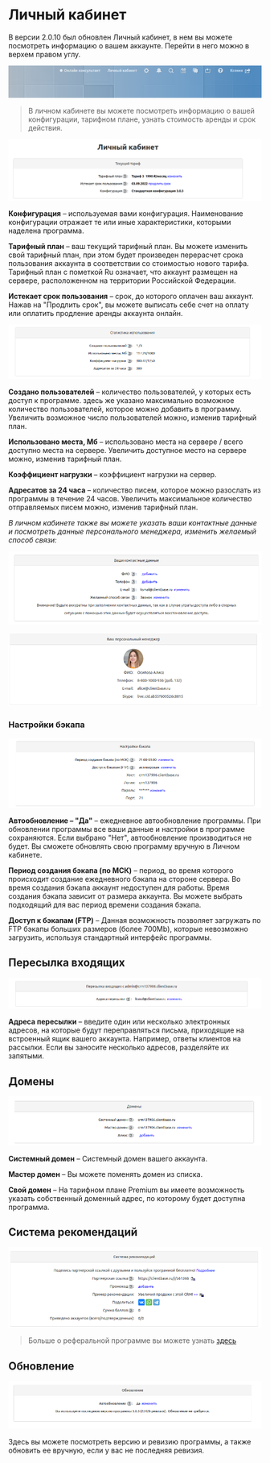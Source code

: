 # Личный кабинет

В версии 2.0.10 был обновлен Личный кабинет, в нем вы можете посмотреть информацию о вашем аккаунте. Перейти в него можно в верхем правом углу.

![lk1](./lk1.png)

> В личном кабинете вы можете посмотреть информацию о вашей конфигурации, тарифном плане, узнать стоимость аренды и срок действия.

![lk2](./lk2.png)

**Конфигурация** – используемая вами конфигурация. Наименование конфигурации отражает те или иные характеристики, которыми наделена программа.

**Тарифный план** – ваш текущий тарифный план. Вы можете изменить свой тарифный план, при этом будет произведен перерасчет срока пользования аккаунта в соответствии со стоимостью нового тарифа. Тарифный план с пометкой Ru означает, что аккаунт размещен на сервере, расположенном на территории Российской Федерации.

**Истекает срок пользования** – срок, до которого оплачен ваш аккаунт. Нажав на "Продлить срок", вы можете выписать себе счет на оплату или оплатить продление аренды аккаунта онлайн.

![lk4](./lk4.png)

**Создано пользователей** – количество пользователей, у которых есть доступ к программе. здесь же указано максимально возможное количество пользователей, которое можно добавить в программу. Увеличить возможное число пользователей можно, изменив тарифный план.

**Использовано места, Мб** – использовано места на сервере / всего доступно места на сервере. Увеличить доступное место на сервере можно, изменив тарифный план.

**Коэффициент нагрузки** – коэффициент нагрузки на сервер.

**Адресатов за 24 часа** – количество писем, которое можно разослать из программы в течение 24 часов. Увеличить максимальное количество отправляемых писем можно, изменив тарифный план.

*В личном кабинете также вы можете указать ваши контактные данные и посмотреть данные персонального менеджера, изменить желаемый способ связи:*

![lk3](./lk3.png)

![lk5](./lk5.png)

### **Настройки бэкапа**

![lk6](./lk6.png)

**Автообновление – "Да"** – ежедневное автообновление программы. При обновлении программы все ваши данные и настройки в программе сохраняются. Если выбрано "Нет", автообновление производиться не будет. Вы сможете обновлять свою программу вручную в Личном кабинете.

**Период создания бэкапа (по МСК)** – период, во время которого происходит создание ежедневного бэкапа на стороне сервера. Во время создания бэкапа аккаунт недоступен для работы. Время создания бэкапа зависит от размера аккаунта. Вы можете выбрать подходящий для вас период времени создания бэкапа.

**Доступ к бэкапам (FTP)** – Данная возможность позволяет загружать по FTP бэкапы больших размеров (более 700Mb), которые невозможно загрузить, используя стандартный интерфейс программы.

## **Пересылка входящих**
![lk7](./lk7.png)

**Адреса пересылки** – введите один или несколько электронных адресов, на которые будут переправляться письма, приходящие на встроенный ящик вашего аккаунта. Например, ответы клиентов на рассылки. Если вы заносите несколько адресов, разделяйте их запятыми.

## **Домены**
![lk8](./lk8.png)

**Системный домен** – Системный домен вашего аккаунта.

**Мастер домен** – Вы можете поменять домен из списка.

**Свой домен** – На тарифном плане Premium вы имеете возможность указать собственный доменный адрес, по которому будет доступна программа. 

## **Система рекомендаций**
![lk9](./lk9.png)

> Больше о реферальной программе вы можете узнать [здесь](https://clientbase.ru/news/partprogr/index.html)

## **Обновление**
![lk10](./lk10.png)

Здесь вы можете посмотреть версию и ревизию программы, а также обновить ее вручную, если у вас не последняя ревизия.